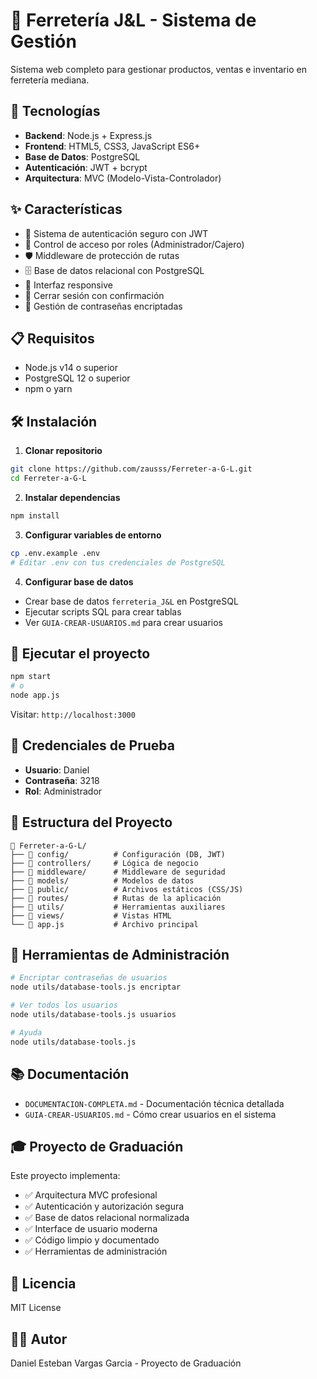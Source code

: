 # 🔧 Ferretería J&L - Sistema de Gestión

Sistema web completo para gestionar productos, ventas e inventario en ferretería mediana.

## 🚀 Tecnologías
- **Backend**: Node.js + Express.js
- **Frontend**: HTML5, CSS3, JavaScript ES6+
- **Base de Datos**: PostgreSQL
- **Autenticación**: JWT + bcrypt
- **Arquitectura**: MVC (Modelo-Vista-Controlador)

## ✨ Características
- 🔐 Sistema de autenticación seguro con JWT
- 👥 Control de acceso por roles (Administrador/Cajero)
- 🛡️ Middleware de protección de rutas
- 🗄️ Base de datos relacional con PostgreSQL
- 📱 Interfaz responsive
- 🚪 Cerrar sesión con confirmación
- 🔑 Gestión de contraseñas encriptadas

## 📋 Requisitos
- Node.js v14 o superior
- PostgreSQL 12 o superior
- npm o yarn

## 🛠️ Instalación

1. **Clonar repositorio**
```bash
git clone https://github.com/zausss/Ferreter-a-G-L.git
cd Ferreter-a-G-L
```

2. **Instalar dependencias**
```bash
npm install
```

3. **Configurar variables de entorno**
```bash
cp .env.example .env
# Editar .env con tus credenciales de PostgreSQL
```

4. **Configurar base de datos**
- Crear base de datos `ferreteria_J&L` en PostgreSQL
- Ejecutar scripts SQL para crear tablas
- Ver `GUIA-CREAR-USUARIOS.md` para crear usuarios

## 🚀 Ejecutar el proyecto
```bash
npm start
# o
node app.js
```

Visitar: `http://localhost:3000`

## 👤 Credenciales de Prueba
- **Usuario**: Daniel
- **Contraseña**: 3218
- **Rol**: Administrador

## 📁 Estructura del Proyecto
```
📂 Ferreter-a-G-L/
├── 📂 config/          # Configuración (DB, JWT)
├── 📂 controllers/     # Lógica de negocio
├── 📂 middleware/      # Middleware de seguridad
├── 📂 models/          # Modelos de datos
├── 📂 public/          # Archivos estáticos (CSS/JS)
├── 📂 routes/          # Rutas de la aplicación
├── 📂 utils/           # Herramientas auxiliares
├── 📂 views/           # Vistas HTML
└── 📄 app.js           # Archivo principal
```

## 🔧 Herramientas de Administración
```bash
# Encriptar contraseñas de usuarios
node utils/database-tools.js encriptar

# Ver todos los usuarios
node utils/database-tools.js usuarios

# Ayuda
node utils/database-tools.js
```

## 📚 Documentación
- `DOCUMENTACION-COMPLETA.md` - Documentación técnica detallada
- `GUIA-CREAR-USUARIOS.md` - Cómo crear usuarios en el sistema

## 🎓 Proyecto de Graduación
Este proyecto implementa:
- ✅ Arquitectura MVC profesional
- ✅ Autenticación y autorización segura
- ✅ Base de datos relacional normalizada
- ✅ Interface de usuario moderna
- ✅ Código limpio y documentado
- ✅ Herramientas de administración

## 📄 Licencia
MIT License

## 👨‍💻 Autor
Daniel Esteban Vargas Garcia - Proyecto de Graduación
